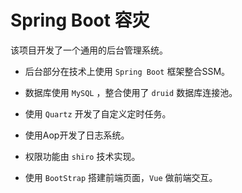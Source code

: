 # Spring Boot 容灾 

该项目开发了一个通用的后台管理系统。


* 后台部分在技术上使用 `Spring Boot` 框架整合SSM。

* 数据库使用 ` MySQL ` ，整合使用了 `druid` 数据库连接池。

* 使用 ` Quartz ` 开发了自定义定时任务。

* 使用Aop开发了日志系统。

* 权限功能由 ` shiro ` 技术实现。

* 使用 ` BootStrap ` 搭建前端页面，`Vue` 做前端交互。

